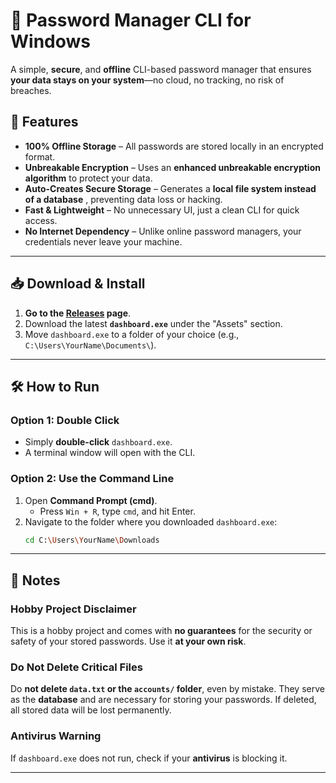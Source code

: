# 🔐 Password Manager CLI for Windows

A simple, **secure**, and **offline** CLI-based password manager that ensures **your data stays on your system**—no cloud, no tracking, no risk of breaches.  

## 🚀 Features  
- **100% Offline Storage** – All passwords are stored locally in an encrypted format.  
- **Unbreakable Encryption** – Uses an **enhanced unbreakable encryption algorithm** to protect your data.  
- **Auto-Creates Secure Storage** – Generates a **local file system instead of a database** , preventing data loss or hacking.  
- **Fast & Lightweight** – No unnecessary UI, just a clean CLI for quick access.  
- **No Internet Dependency** – Unlike online password managers, your credentials never leave your machine.  

---

## 📥 Download & Install  
1. **Go to the [Releases](https://github.com/DarrylMathias/Password-Manager-CLI/releases) page**.  
2. Download the latest **`dashboard.exe`** under the "Assets" section.  
3. Move `dashboard.exe` to a folder of your choice (e.g., `C:\Users\YourName\Documents\`).  

---

## 🛠 How to Run  

### **Option 1: Double Click**  
- Simply **double-click** `dashboard.exe`.  
- A terminal window will open with the CLI.

### **Option 2: Use the Command Line**  
1. Open **Command Prompt (cmd)**.  
   - Press `Win + R`, type `cmd`, and hit Enter.  
2. Navigate to the folder where you downloaded `dashboard.exe`:  
   ```bash
   cd C:\Users\YourName\Downloads

---

## 📝 Notes
### Hobby Project Disclaimer  
This is a hobby project and comes with **no guarantees** for the security or safety of your stored passwords. Use it **at your own risk**.  

### Do Not Delete Critical Files  
Do **not delete `data.txt` or the `accounts/` folder**, even by mistake. They serve as the **database** and are necessary for storing your passwords. If deleted, all stored data will be lost permanently.  

### Antivirus Warning  
If `dashboard.exe` does not run, check if your **antivirus** is blocking it.  

---

